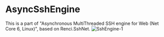 # AsyncSshEngine
This is a part of "Asynchronous MultiThreaded SSH engine for Web (Net Core 6, Linux)", based on Renci.SshNet.
![SshEngine-1](https://user-images.githubusercontent.com/104725261/178997675-3f159164-3ceb-4aa9-9f23-88d9e4df8b1e.png)
